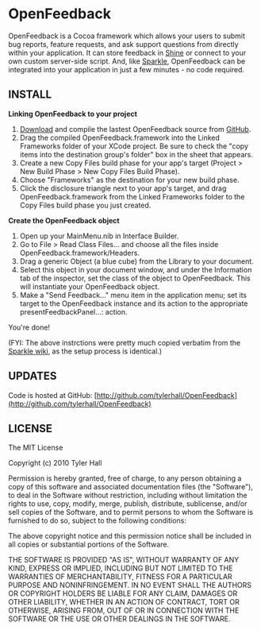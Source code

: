 OpenFeedback
=========
OpenFeedback is a Cocoa framework which allows your users to submit bug reports, feature requests, and ask support questions from directly within your application. It can store feedback in [Shine](http://github.com/tylerhall/Shine/tree/master) or connect to your own custom server-side script. And, like [Sparkle](http://sparkle.andymatuschak.org/), OpenFeedback can be integrated into your application in just a few minutes - no code required.

INSTALL
-------

**Linking OpenFeedback to your project**

 1. [Download](http://github.com/tylerhall/OpenFeedback/archives/master) and compile the lastest OpenFeedback source from [GitHub](http://github.com/tylerhall/OpenFeedback/tree/master).
 2. Drag the compiled OpenFeedback.framework into the Linked Frameworks folder of your XCode project. Be sure to check the "copy items into the destination group's folder" box in the sheet that appears.
 3. Create a new Copy Files build phase for your app's target (Project > New Build Phase > New Copy Files Build Phase).
 4. Choose "Frameworks" as the destination for your new build phase.
 5. Click the disclosure triangle next to your app's target, and drag OpenFeedback.framework from the Linked Frameworks folder to the Copy Files build phase you just created.

**Create the OpenFeedback object**

 1. Open up your MainMenu.nib in Interface Builder.
 2. Go to File > Read Class Files... and choose all the files inside OpenFeedback.framework/Headers.
 3. Drag a generic Object (a blue cube) from the Library to your document.
 4. Select this object in your document window, and under the Information tab of the inspector, set the class of the object to OpenFeedback. This will instantiate your OpenFeedback object.
 5. Make a "Send Feedback..." menu item in the application menu; set its target to the OpenFeedback instance and its action to the appropriate presentFeedbackPanel...: action.

You're done!

(FYI: The above instrctions were pretty much copied verbatim from the [Sparkle wiki](http://sparkle.andymatuschak.org/documentation/pmwiki.php/Documentation/BasicSetup?from=Main.HomePage), as the setup process is identical.)

UPDATES
-------

Code is hosted at GitHub: [http://github.com/tylerhall/OpenFeedback](http://github.com/tylerhall/OpenFeedback)  

LICENSE
-------

The MIT License

Copyright (c) 2010 Tyler Hall <tylerhall AT gmail DOT com>

Permission is hereby granted, free of charge, to any person obtaining a copy
of this software and associated documentation files (the "Software"), to deal
in the Software without restriction, including without limitation the rights
to use, copy, modify, merge, publish, distribute, sublicense, and/or sell
copies of the Software, and to permit persons to whom the Software is
furnished to do so, subject to the following conditions:

The above copyright notice and this permission notice shall be included in
all copies or substantial portions of the Software.

THE SOFTWARE IS PROVIDED "AS IS", WITHOUT WARRANTY OF ANY KIND, EXPRESS OR
IMPLIED, INCLUDING BUT NOT LIMITED TO THE WARRANTIES OF MERCHANTABILITY,
FITNESS FOR A PARTICULAR PURPOSE AND NONINFRINGEMENT. IN NO EVENT SHALL THE
AUTHORS OR COPYRIGHT HOLDERS BE LIABLE FOR ANY CLAIM, DAMAGES OR OTHER
LIABILITY, WHETHER IN AN ACTION OF CONTRACT, TORT OR OTHERWISE, ARISING FROM,
OUT OF OR IN CONNECTION WITH THE SOFTWARE OR THE USE OR OTHER DEALINGS IN
THE SOFTWARE.
